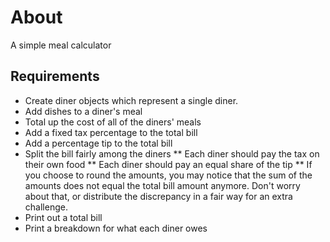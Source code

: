 # About
A simple meal calculator

## Requirements
* Create diner objects which represent a single diner.
* Add dishes to a diner's meal
* Total up the cost of all of the diners' meals
* Add a fixed tax percentage to the total bill
* Add a percentage tip to the total bill
* Split the bill fairly among the diners
** Each diner should pay the tax on their own food
** Each diner should pay an equal share of the tip
** If you choose to round the amounts, you may notice that the sum of the amounts does not equal the total bill amount anymore. Don't worry about that, or distribute the discrepancy in a fair way for an extra challenge.
* Print out a total bill
* Print a breakdown for what each diner owes
